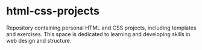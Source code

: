 # html-css-projects
 Repository containing personal HTML and CSS projects, including templates and exercises. This space is dedicated to learning and developing skills in web design and structure.
